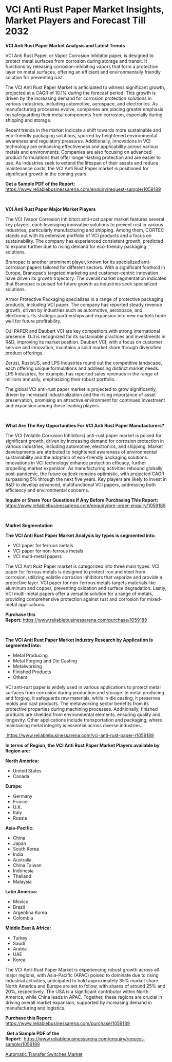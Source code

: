 <p><h1>VCI Anti Rust Paper Market Insights, Market Players and Forecast Till 2032</h1></p><p><strong>VCI Anti Rust Paper Market Analysis and Latest Trends</strong></p>
<p><p>VCI Anti Rust Paper, or Vapor Corrosion Inhibitor paper, is designed to protect metal surfaces from corrosion during storage and transit. It functions by releasing corrosion-inhibiting vapors that form a protective layer on metal surfaces, offering an efficient and environmentally friendly solution for preventing rust.</p><p>The VCI Anti Rust Paper Market is anticipated to witness significant growth, projected at a CAGR of 10.1% during the forecast period. This growth is driven by the increasing demand for corrosion protection solutions in various industries, including automotive, aerospace, and electronics. As manufacturing processes evolve, companies are placing greater emphasis on safeguarding their metal components from corrosion, especially during shipping and storage.</p><p>Recent trends in the market indicate a shift towards more sustainable and eco-friendly packaging solutions, spurred by heightened environmental awareness and regulatory pressures. Additionally, innovations in VCI technology are enhancing effectiveness and applicability across various metals and environments. Companies are also focusing on advanced product formulations that offer longer-lasting protection and are easier to use. As industries seek to extend the lifespan of their assets and reduce maintenance costs, the VCI Anti Rust Paper market is positioned for significant growth in the coming years.</p></p>
<p><strong>Get a Sample PDF of the Report:&nbsp;</strong> <a href="https://www.reliablebusinessarena.com/enquiry/request-sample/1059189?utm_campaign=1892&utm_medium=2&utm_source=Github&utm_content=ia&utm_term=31032025&utm_id=vci-anti-rust-paper">https://www.reliablebusinessarena.com/enquiry/request-sample/1059189</a></p>
<p>&nbsp;</p>
<p><strong>VCI Anti Rust Paper Major Market Players</strong></p>
<p><p>The VCI (Vapor Corrosion Inhibitor) anti-rust paper market features several key players, each leveraging innovative solutions to prevent rust in various industries, particularly manufacturing and shipping. Among them, CORTEC stands out with its extensive portfolio of VCI products and a focus on sustainability. The company has experienced consistent growth, predicted to expand further due to rising demand for eco-friendly packaging solutions.</p><p>Branopac is another prominent player, known for its specialized anti-corrosion papers tailored for different sectors. With a significant foothold in Europe, Branopac’s targeted marketing and customer-centric innovation have driven its growth trajectory. The overall market segmentation indicates that Branopac is poised for future growth as industries seek specialized solutions.</p><p>Armor Protective Packaging specializes in a range of protective packaging products, including VCI paper. The company has reported steady revenue growth, driven by industries such as automotive, aerospace, and electronics. Its strategic partnerships and expansion into new markets bode well for future profitability.</p><p>OJI PAPER and Daubert VCI are key competitors with strong international presence. OJI is recognized for its sustainable practices and investments in R&D, improving its market position. Daubert VCI, with a focus on customer service and innovation, maintains a solid market share through diversified product offerings.</p><p>Zerust, RustxUS, and LPS Industries round out the competitive landscape, each offering unique formulations and addressing distinct market needs. LPS Industries, for example, has reported sales revenues in the range of millions annually, emphasizing their robust portfolio.</p><p>The global VCI anti-rust paper market is projected to grow significantly, driven by increased industrialization and the rising importance of asset preservation, promising an attractive environment for continued investment and expansion among these leading players.</p></p>
<p>&nbsp;</p>
<p><strong>What Are The Key Opportunities For VCI Anti Rust Paper Manufacturers?</strong></p>
<p><p>The VCI (Volatile Corrosion Inhibitors) anti-rust paper market is poised for significant growth, driven by increasing demand for corrosion protection in various industries, including automotive, electronics, and shipping. Market developments are attributed to heightened awareness of environmental sustainability and the adoption of eco-friendly packaging solutions. Innovations in VCI technology enhance protection efficacy, further propelling market expansion. As manufacturing activities rebound globally post-pandemic, the future outlook remains optimistic, with projected CAGR surpassing 5% through the next five years. Key players are likely to invest in R&D to develop advanced, multifunctional VCI papers, addressing both efficiency and environmental concerns.</p></p>
<p><strong>Inquire or Share Your Questions If Any Before Purchasing This Report:</strong> <a href="https://www.reliablebusinessarena.com/enquiry/pre-order-enquiry/1059189?utm_campaign=1892&utm_medium=2&utm_source=Github&utm_content=ia&utm_term=31032025&utm_id=vci-anti-rust-paper">https://www.reliablebusinessarena.com/enquiry/pre-order-enquiry/1059189</a></p>
<p>&nbsp;</p>
<p><strong>Market Segmentation</strong></p>
<p><strong>The VCI Anti Rust Paper Market Analysis by types is segmented into:</strong></p>
<p><ul><li>VCI paper for ferrous metals</li><li>VCI paper for non-ferrous metals</li><li>VCI multi-metal papers</li></ul></p>
<p><p>The VCI Anti Rust Paper market is categorized into three main types: VCI paper for ferrous metals is designed to protect iron and steel from corrosion, utilizing volatile corrosion inhibitors that vaporize and provide a protective layer. VCI paper for non-ferrous metals targets materials like aluminum and copper, preventing oxidation and surface degradation. Lastly, VCI multi-metal papers offer a versatile solution for a range of metals, providing comprehensive protection against rust and corrosion for mixed-metal applications.</p></p>
<p><strong>Purchase this Report:&nbsp;</strong><a href="https://www.reliablebusinessarena.com/purchase/1059189?utm_campaign=1892&utm_medium=2&utm_source=Github&utm_content=ia&utm_term=31032025&utm_id=vci-anti-rust-paper">https://www.reliablebusinessarena.com/purchase/1059189</a></p>
<p>&nbsp;</p>
<p><strong>The VCI Anti Rust Paper Market Industry Research by Application is segmented into:</strong></p>
<p><ul><li>Metal Producing</li><li>Metal Forging and Die Casting</li><li>Metalworking</li><li>Finished Products</li><li>Others</li></ul></p>
<p><p>VCI anti-rust paper is widely used in various applications to protect metal surfaces from corrosion during production and storage. In metal producing and forging, it safeguards raw materials, while in die casting, it preserves molds and cast products. The metalworking sector benefits from its protective properties during machining processes. Additionally, finished products are shielded from environmental elements, ensuring quality and longevity. Other applications include transportation and packaging, where maintaining metal integrity is essential across diverse industries.</p></p>
<p><a href="https://www.reliablebusinessarena.com/vci-anti-rust-paper-r1059189?utm_campaign=1892&utm_medium=2&utm_source=Github&utm_content=ia&utm_term=31032025&utm_id=vci-anti-rust-paper">&nbsp;https://www.reliablebusinessarena.com/vci-anti-rust-paper-r1059189</a></p>
<p><strong>In terms of Region, the VCI Anti Rust Paper Market Players available by Region are:</strong></p>
<p>
    <p> <strong> North America: </strong>
        <ul>
            <li>United States</li>
            <li>Canada</li>
        </ul>
        </p> 
    <p> <strong> Europe: </strong>
        <ul>
            <li>Germany</li>
            <li>France</li>
            <li>U.K.</li>
            <li>Italy</li>
            <li>Russia</li>
        </ul>
        </p> 
    <p> <strong> Asia-Pacific: </strong>
        <ul>
            <li>China</li>
            <li>Japan</li>
            <li>South Korea</li>
            <li>India</li>
            <li>Australia</li>
            <li>China Taiwan</li>
            <li>Indonesia</li>
            <li>Thailand</li>
            <li>Malaysia</li>
        </ul>
        </p> 
    <p> <strong> Latin America: </strong>
        <ul>
            <li>Mexico</li>
            <li>Brazil</li>
            <li>Argentina Korea</li>
            <li>Colombia</li>
        </ul>
        </p> 
    <p> <strong> Middle East & Africa: </strong>
        <ul>
            <li>Turkey</li>
            <li>Saudi</li>
            <li>Arabia</li>
            <li>UAE</li>
            <li>Korea</li>
        </ul>
    </p>
    </p>
<p><p>The VCI Anti-Rust Paper Market is experiencing robust growth across all major regions, with Asia-Pacific (APAC) poised to dominate due to rising industrial activities, anticipated to hold approximately 35% market share. North America and Europe are set to follow, with shares of around 25% and 20%, respectively. The USA is a significant contributor within North America, while China leads in APAC. Together, these regions are crucial in driving overall market expansion, supported by increasing demand in manufacturing and logistics.</p></p>
<p><strong>Purchase this Report: </strong><a href="https://www.reliablebusinessarena.com/purchase/1059189?utm_campaign=1892&utm_medium=2&utm_source=Github&utm_content=ia&utm_term=31032025&utm_id=vci-anti-rust-paper">https://www.reliablebusinessarena.com/purchase/1059189</a></p>
<p>&nbsp;<strong>Get a Sample PDF of the Report:&nbsp;&nbsp;</strong><a href="https://www.reliablebusinessarena.com/enquiry/request-sample/1059189?utm_campaign=1892&utm_medium=2&utm_source=Github&utm_content=ia&utm_term=31032025&utm_id=vci-anti-rust-paper">https://www.reliablebusinessarena.com/enquiry/request-sample/1059189</a></p>
<p><strong></strong></p>
<p><p><a href="https://github.com/provorikovar/Market-Research-Report-List-7/blob/main/automatic-transfer-switches-market.md?utm_campaign=1892&utm_medium=2&utm_source=Github&utm_content=ia&utm_term=31032025&utm_id=vci-anti-rust-paper">Automatic Transfer Switches Market</a></p></p>